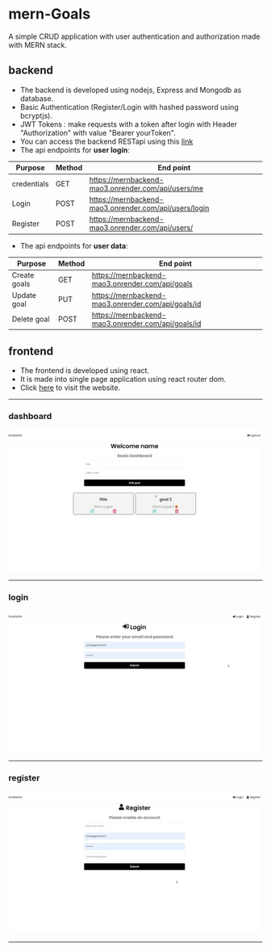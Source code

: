 # mern-Goals
A simple CRUD application with user authentication and authorization made with MERN stack.

## backend ##
* The backend is developed using nodejs, Express and Mongodb as database.
* Basic Authentication (Register/Login with hashed password using bcryptjs).
* JWT Tokens : make requests with a token after login with Header "Authorization" with value "Bearer yourToken".
* You can access the backend RESTapi using this [link](https://mernbackend-mao3.onrender.com "backend")
* The api endpoints for **user login**:

Purpose       | Method        | End point |
------------- | ------------- | ------------- |
credentials   | GET           | https://mernbackend-mao3.onrender.com/api/users/me |
Login         | POST          | https://mernbackend-mao3.onrender.com/api/users/login  |
Register      | POST          | https://mernbackend-mao3.onrender.com/api/users/  |
* The api endpoints for **user data**:

Purpose       | Method        | End point |
------------- | ------------- | ------------- |
Create goals  | GET           | https://mernbackend-mao3.onrender.com/api/goals    |
Update goal   | PUT           | https://mernbackend-mao3.onrender.com/api/goals/id |
Delete goal   | POST          | https://mernbackend-mao3.onrender.com/api/goals/id |

## frontend ##
* The frontend is developed using react.
* It is made into single page application using react router dom.
* Click [here](https://premforreal.github.io/mern-Goals/ "backend") to visit the website.
------
### dashboard ###
<img src="dashboard.png" alt="dashboard" width="500"/>

------
### login ###
<img src="login.png" alt="dashboard" width="500"/>

------
### register ###
<img src="register.png" alt="dashboard" width="500"/>

------
